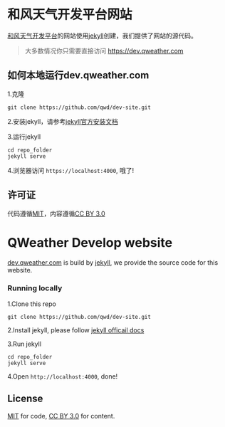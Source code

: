 # 和风天气开发平台网站

[和风天气开发平台](https://dev.qweather.com)的网站使用[jekyll](https://jekyllrb.com)创建，我们提供了网站的源代码。

> 大多数情况你只需要直接访问 <https://dev.qweather.com>

## 如何本地运行dev.qweather.com

1.克隆

```
git clone https://github.com/qwd/dev-site.git
```

2.安装jekyll，请参考[jekyll官方安装文档](https://jekyllrb.com/docs/)

3.运行jekyll

```
cd repo_folder
jekyll serve
```

4.浏览器访问 `https://localhost:4000`, 哦了!

## 许可证

代码遵循[MIT](https://github.com/qwd/docs/blob/master/LICENSE)，内容遵循[CC BY 3.0](https://creativecommons.org/licenses/by/3.0/)

# QWeather Develop website 

[dev.qweather.com](https://dev.qweather.com) is build by [jekyll](https://jekyllrb.com), we provide the source code for this website.

### Running locally

1.Clone this repo

```
git clone https://github.com/qwd/dev-site.git
```

2.Install jekyll, please follow [jekyll officail docs](https://jekyllrb.com/docs/)

3.Run jekyll


```
cd repo_folder
jekyll serve
```

4.Open `http://localhost:4000`, done!

## License

[MIT](https://github.com/qwd/docs/blob/master/LICENSE) for code, [CC BY 3.0](https://creativecommons.org/licenses/by/3.0/) for content.
